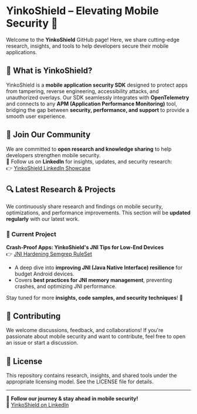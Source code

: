 # YinkoShield – Elevating Mobile Security 🚀  

Welcome to the **YinkoShield** GitHub page! Here, we share cutting-edge research, insights, and tools to help developers secure their mobile applications.  

## 🔐 What is YinkoShield?  
YinkoShield is a **mobile application security SDK** designed to protect apps from tampering, reverse engineering, accessibility attacks, and unauthorized overlays. Our SDK seamlessly integrates with **OpenTelemetry** and connects to any **APM (Application Performance Monitoring)** tool, bridging the gap between **security, performance, and support** to provide a smooth user experience.  

## 📢 Join Our Community  
We are committed to **open research and knowledge sharing** to help developers strengthen mobile security.  
🔗 Follow us on **LinkedIn** for insights, updates, and security research:  
👉 [YinkoShield LinkedIn Showcase](https://www.linkedin.com/showcase/yinkoshield/)  

## 🔍 Latest Research & Projects  
We continuously share research and findings on mobile security, optimizations, and performance improvements. This section will be **updated regularly** with our latest work.  

### 📌 Current Project  
 **Crash-Proof Apps: YinkoShield's JNI Tips for Low-End Devices**  
 👉 [JNI Hardening Semgrep RuleSet](https://github.com/Yinkoshield/jni-hardening-with-semgrep)  
   - A deep dive into **improving JNI (Java Native Interface) resilience** for budget Android devices.  
   - Covers **best practices for JNI memory management**, preventing crashes, and optimizing JNI performance.  

Stay tuned for more **insights, code samples, and security techniques**! 🚀  

## 🤝 Contributing  
We welcome discussions, feedback, and collaborations! If you're passionate about mobile security and want to contribute, feel free to open an issue or start a discussion.  

## 📄 License  
This repository contains research, insights, and shared tools under the appropriate licensing model. See the LICENSE file for details.  

---  
📢 **Follow our journey & stay ahead in mobile security!**  
🔗 [YinkoShield on LinkedIn](https://www.linkedin.com/showcase/yinkoshield/)  
